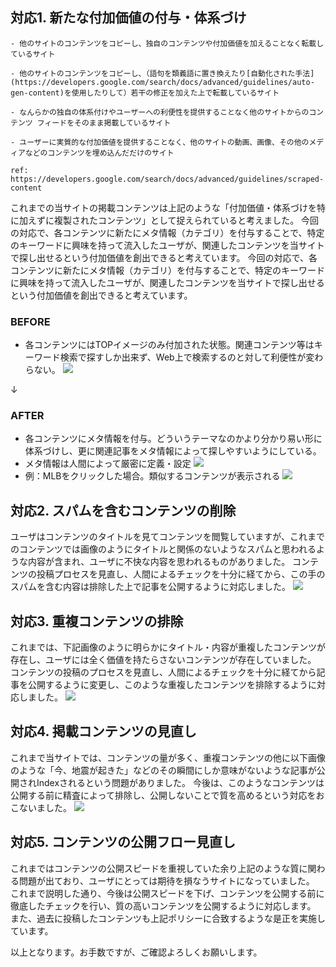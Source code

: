 
## 対応1. 新たな付加価値の付与・体系づけ

```
- 他のサイトのコンテンツをコピーし、独自のコンテンツや付加価値を加えることなく転載しているサイト

- 他のサイトのコンテンツをコピーし、（語句を類義語に置き換えたり[自動化された手法](https://developers.google.com/search/docs/advanced/guidelines/auto-gen-content)を使用したりして）若干の修正を加えた上で転載しているサイト

- なんらかの独自の体系付けやユーザーへの利便性を提供することなく他のサイトからのコンテンツ フィードをそのまま掲載しているサイト

- ユーザーに実質的な付加価値を提供することなく、他のサイトの動画、画像、その他のメディアなどのコンテンツを埋め込んだだけのサイト

ref: https://developers.google.com/search/docs/advanced/guidelines/scraped-content
```

これまでの当サイトの掲載コンテンツは上記のような「付加価値・体系づけを特に加えずに複製されたコンテンツ」として捉えられていると考えました。
今回の対応で、各コンテンツに新たにメタ情報（カテゴリ）を付与することで、特定のキーワードに興味を持って流入したユーザが、関連したコンテンツを当サイトで探し出せるという付加価値を創出できると考えています。
今回の対応で、各コンテンツに新たにメタ情報（カテゴリ）を付与することで、特定のキーワードに興味を持って流入したユーザが、関連したコンテンツを当サイトで探し出せるという付加価値を創出できると考えています。

### BEFORE
- 各コンテンツにはTOPイメージのみ付加された状態。関連コンテンツ等はキーワード検索で探すしか出来ず、Web上で検索するのと対して利便性が変わらない。
![](Pasted%20image%2020220811014458.png)

↓

### AFTER
- 各コンテンツにメタ情報を付与。どういうテーマなのかより分かり易い形に体系づけし、更に関連記事をメタ情報によって探しやすいようにしている。
- メタ情報は人間によって厳密に定義・設定
![](Pasted%20image%2020220811014227.png)
- 例：MLBをクリックした場合。類似するコンテンツが表示される
![](Pasted%20image%2020220811015334.png)


## 対応2.  スパムを含むコンテンツの削除
ユーザはコンテンツのタイトルを見てコンテンツを閲覧していますが、これまでのコンテンツでは画像のようにタイトルと関係のないようなスパムと思われるような内容が含まれ、ユーザに不快な内容を思われるものがありました。
コンテンツの投稿プロセスを見直し、人間によるチェックを十分に経てから、この手のスパムを含む内容は排除した上で記事を公開するように対応しました。
![](Pasted%20image%2020220811021756.png)

## 対応3. 重複コンテンツの排除
これまでは、下記画像のように明らかにタイトル・内容が重複したコンテンツが存在し、ユーザには全く価値を持たらさないコンテンツが存在していました。
コンテンツの投稿のプロセスを見直し、人間によるチェックを十分に経てから記事を公開するように変更し、このような重複したコンテンツを排除するように対応しました。
![](Pasted%20image%2020220811021031.png)

## 対応4. 掲載コンテンツの見直し
これまで当サイトでは、コンテンツの量が多く、重複コンテンツの他に以下画像のような「今、地震が起きた」などのその瞬間にしか意味がないような記事が公開されIndexされるという問題がありました。
今後は、このようなコンテンツは公開する前に精査によって排除し、公開しないことで質を高めるという対応をおこないました。
![](Pasted%20image%2020220811022354.png)

## 対応5. コンテンツの公開フロー見直し
これまではコンテンツの公開スピードを重視していた余り上記のような質に関わる問題が出ており、ユーザにとっては期待を損なうサイトになっていました。
これまで説明した通り、今後は公開スピードを下げ、コンテンツを公開する前に徹底したチェックを行い、質の高いコンテンツを公開するように対応します。
また、過去に投稿したコンテンツも上記ポリシーに合致するような是正を実施しています。

以上となります。お手数ですが、ご確認よろしくお願いします。